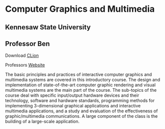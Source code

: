 # Computer Graphics and Multimedia

## Kennesaw State University

## Professor Ben

Download [CLion](https://www.jetbrains.com/clion/download/#section=windows)

Professors [Website](http://ksuweb.kennesaw.edu/~bsetzer/4722su21/html/index.html)

The basic principles and practices of interactive computer graphics and multimedia systems are covered in this introductory course. The design and implementation of state-of-the-art computer graphic rendering and visual multimedia systems are the main part of the course. The sub-topics of the course deal with specific input/output hardware devices and their technology, software and hardware standards, programming methods for implementing 3-dimensional graphical applications and interactive multimedia applications, and a study and evaluation of the effectiveness of graphic/multimedia communications. A large component of the class is the building of a large-scale application.
